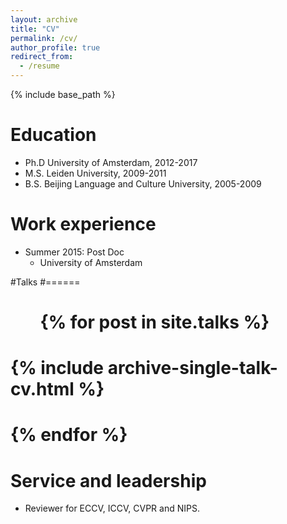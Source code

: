 ```yaml
---
layout: archive
title: "CV"
permalink: /cv/
author_profile: true
redirect_from:
  - /resume
---
```


{% include base_path %}

Education
======
* Ph.D University of Amsterdam, 2012-2017
* M.S. Leiden University, 2009-2011
* B.S. Beijing Language and Culture University, 2005-2009

Work experience
======
* Summer 2015: Post Doc
  * University of Amsterdam

#Talks
#======
#  <ul>{% for post in site.talks %}
#    {% include archive-single-talk-cv.html %}
#  {% endfor %}</ul>
  
Service and leadership
======
* Reviewer for ECCV, ICCV, CVPR and NIPS.
